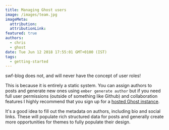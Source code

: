 ```yaml
---
title: Managing Ghost users
image: /images/team.jpg
imageMeta:
  attribution:
  attributionLink:
featured: true
authors:
  - chris
  - ghost
date: Tue Jun 12 2018 17:55:01 GMT+0100 (IST)
tags:
  - getting-started
---
```


swf-blog does not, and will never have the concept of user roles!

This is because it is entirely a static system. You can assign authors to posts and generate new ones using `ember generate author` but if you need full user permissions (outside of something like Github) and collaboration features I highly recommend that you sign up for a [hosted Ghost instance](https://ghost.org/).


It's a good idea to fill out the metadata on authors, including bio and social links. These will populate rich structured data for posts and generally create more opportunities for themes to fully populate their design.

